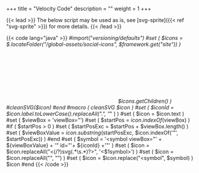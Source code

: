 +++
title = "Velocity Code"
description = ""
weight = 1
+++

{{< lead >}}
The below script may be used as is, see [svg-sprite]({{< ref "svg-sprite" >}}) for more details.
{{< /lead >}}

{{< code lang="java" >}}
#import("_versioning/_defaults")
#set ( $icons = $_.locateFolder("/global-assets/social-icons", $framework.get("site")) )
<svg xmlns="http://www.w3.org/2000/svg">
#foreach ( $icon in $icons.getChildren() )
    #cleanSVG($icon)
#end
</svg>
#macro ( cleanSVG $icon )
    #set ( $iconId = $icon.label.toLowerCase().replaceAll("\.", "_" ) )
    #set ( $icon = $icon.text )
    #set ( $viewBox = 'viewBox="')
    #set ( $startPos = $icon.indexOf($viewBox) )
    #if ( $startPos > 0 )
        #set ( $startPosExc = $startPos + $viewBox.length() )
        #set ( $viewBoxValue = $icon.substring($startPosExc, $icon.indexOf('"', $startPosExc)) )
    #end
    #set ( $symbol = '<symbol viewBox="' + ${viewBoxValue} + '" id="'+ ${iconId} +'"' )
    #set ( $icon = $icon.replaceAll("<(/?)svg(.*\s.*)?>", '<$1symbol>') )
    #set ( $icon = $icon.replaceAll("<title>(.*?)</title>", "") )
    #set ( $icon = $icon.replace("<symbol", $symbol) )
    $icon
#end
{{< /code >}}
